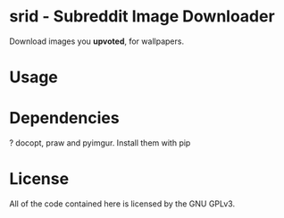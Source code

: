 # srid - Subreddit Image Downloader

Download images you **upvoted**, for wallpapers.

# Usage

# Dependencies

? docopt, praw and pyimgur. Install them with pip

# License

All of the code contained here is licensed by the GNU GPLv3.

